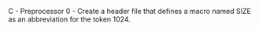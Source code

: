 C - Preprocessor
0 - Create a header file that defines a macro named SIZE as an abbreviation for the token 1024.

